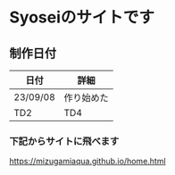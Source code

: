 # Syoseiのサイトです<br>
## 制作日付<br>

| 日付 | 詳細 |
----|---- 
| 23/09/08 | 作り始めた |
| TD2 | TD4 |<br>

### 下記からサイトに飛べます
https://mizugamiaqua.github.io/home.html
